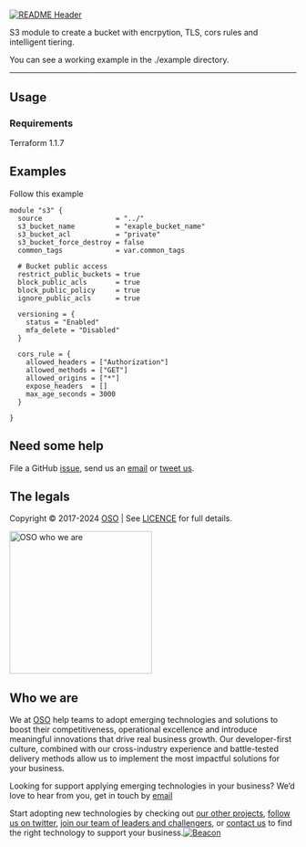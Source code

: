 
<!-- markdownlint-disable -->
# 
<!-- markdownlint-restore -->

[![README Header][readme_header_img]][readme_header_link]

<!--




  ** DO NOT EDIT THIS FILE
  **
  ** This file was automatically generated by the `build-harness`.
  ** 1) Make all changes to `README.yaml`
  ** 2) Run `make init` (you only need to do this once)
  ** 3) Run`make readme` to rebuild this file.
  **
  ** (We maintain HUNDREDS of open source projects. This is how we maintain our sanity.)
  **





-->
S3 module to create a bucket with encrpytion, TLS, cors rules and intelligent tiering.

You can see a working example in the ./example directory.

---






## Usage

### Requirements
Terraform 1.1.7




## Examples

Follow this example
```hcl
module "s3" {
  source                  = "../"
  s3_bucket_name          = "exaple_bucket_name"
  s3_bucket_acl           = "private"
  s3_bucket_force_destroy = false
  common_tags             = var.common_tags

  # Bucket public access
  restrict_public_buckets = true
  block_public_acls       = true
  block_public_policy     = true
  ignore_public_acls      = true

  versioning = {
    status = "Enabled"
    mfa_delete = "Disabled"
  }

  cors_rule = {
    allowed_headers = ["Authorization"]
    allowed_methods = ["GET"]
    allowed_origins = ["*"]
    expose_headers  = []
    max_age_seconds = 3000
  }
  
}
```








## Need some help

File a GitHub [issue](https://github.com/osodevops/aws-terraform-module-s3/issues), send us an [email][email] or [tweet us][twitter].

## The legals

Copyright © 2017-2024 [OSO](https://oso.sh) | See [LICENCE](LICENSE) for full details.

[<img src="https://oso-public-resources.s3.eu-west-1.amazonaws.com/oso-logo-green.png" alt="OSO who we are" width="250"/>](https://oso.sh/who-we-are/)

## Who we are

We at [OSO][website] help teams to adopt emerging technologies and solutions to boost their competitiveness, operational excellence and introduce meaningful innovations that drive real business growth. Our developer-first culture, combined with our cross-industry experience and battle-tested delivery methods allow us to implement the most impactful solutions for your business.

Looking for support applying emerging technologies in your business? We’d love to hear from you, get in touch by [email][email]

Start adopting new technologies by checking out [our other projects][github], [follow us on twitter][twitter], [join our team of leaders and challengers][careers], or [contact us][contact] to find the right technology to support your business.[![Beacon][beacon]][website]

  [logo]: https://oso-public-resources.s3.eu-west-1.amazonaws.com/oso-logo-green.png
  [website]: https://oso.sh?utm_source=github&utm_medium=readme&utm_campaign=osodevops/aws-terraform-module-s3&utm_content=website
  [github]: https://github.com/osodevops?utm_source=github&utm_medium=readme&utm_campaign=osodevops/aws-terraform-module-s3&utm_content=github
  [careers]: https://oso.sh/careers/?utm_source=github&utm_medium=readme&utm_campaign=osodevops/aws-terraform-module-s3&utm_content=careers
  [contact]: https://oso.sh/contact/?utm_source=github&utm_medium=readme&utm_campaign=osodevops/aws-terraform-module-s3&utm_content=contact
  [linkedin]: https://www.linkedin.com/company/oso-devops?utm_source=github&utm_medium=readme&utm_campaign=osodevops/aws-terraform-module-s3&utm_content=linkedin
  [twitter]: https://twitter.com/osodevops?utm_source=github&utm_medium=readme&utm_campaign=osodevops/aws-terraform-module-s3&utm_content=twitter
  [email]: mailto:enquiries@oso.sh?utm_source=github&utm_medium=readme&utm_campaign=osodevops/aws-terraform-module-s3&utm_content=email
  [readme_header_img]: https://oso-public-resources.s3.eu-west-1.amazonaws.com/oso-animation.gif
  [readme_header_link]: https://oso.sh/what-we-do/?utm_source=github&utm_medium=readme&utm_campaign=osodevops/aws-terraform-module-s3&utm_content=readme_header_link
  [beacon]: https://github-analyics.ew.r.appspot.com/G-WV0Q3HYW08/osodevops/aws-terraform-module-s3?pixel&cs=github&cm=readme&an=aws-terraform-module-s3
